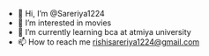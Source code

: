 - 👋 Hi, I’m @Sareriya1224
- 👀 I’m interested in movies
- 🌱 I’m currently learning bca at atmiya university
- 📫 How to reach me rishisareriya1224@gmail.com

<!---
Sareriya1224/Sareriya1224 is a ✨ special ✨ repository because its `README.md` (this file) appears on your GitHub profile.
You can click the Preview link to take a look at your changes.
--->
